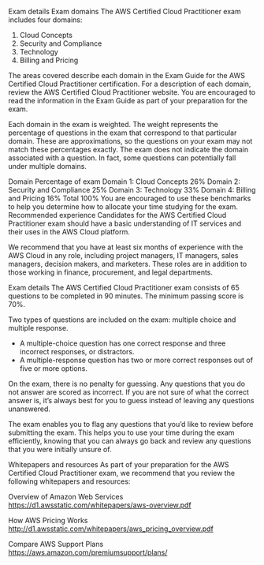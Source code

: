 Exam details
Exam domains
The AWS Certified Cloud Practitioner exam includes four domains:
1) Cloud Concepts
2) Security and Compliance
3) Technology
4) Billing and Pricing

The areas covered describe each domain in the Exam Guide for the AWS Certified Cloud Practitioner certification. For a description of each domain, review the AWS Certified Cloud Practitioner website. You are encouraged to read the information in the Exam Guide as part of your preparation for the exam.

Each domain in the exam is weighted. The weight represents the percentage of questions in the exam that correspond to that particular domain. These are approximations, so the questions on your exam may not match these percentages exactly. The exam does not indicate the domain associated with a question. In fact, some questions can potentially fall under multiple domains.

Domain    Percentage of exam
Domain 1: Cloud Concepts    26%
Domain 2: Security and Compliance    25%
Domain 3: Technology    33%
Domain 4: Billing and Pricing    16%
Total    100%
You are encouraged to use these benchmarks to help you determine how to allocate your time studying for the exam.
Recommended experience
Candidates for the AWS Certified Cloud Practitioner exam should have a basic understanding of IT services and their uses in the AWS Cloud platform. 

We recommend that you have at least six months of experience with the AWS Cloud in any role, including project managers, IT managers, sales managers, decision makers, and marketers. These roles are in addition to those working in finance, procurement, and legal departments.


Exam details
The AWS Certified Cloud Practitioner exam consists of 65 questions to be completed in 90 minutes. The minimum passing score is 70%.

Two types of questions are included on the exam: multiple choice and multiple response.
- A multiple-choice question has one correct response and three incorrect responses, or distractors.
- A multiple-response question has two or more correct responses out of five or more options.

On the exam, there is no penalty for guessing. Any questions that you do not answer are scored as incorrect. If you are not sure of what the correct answer is, it’s always best for you to guess instead of leaving any questions unanswered.

The exam enables you to flag any questions that you’d like to review before submitting the exam. This helps you to use your time during the exam efficiently, knowing that you can always go back and review any questions that you were initially unsure of.


Whitepapers and resources
As part of your preparation for the AWS Certified Cloud Practitioner exam, we recommend that you review the following whitepapers and resources:

Overview of Amazon Web Services
https://d1.awsstatic.com/whitepapers/aws-overview.pdf

How AWS Pricing Works
http://d1.awsstatic.com/whitepapers/aws_pricing_overview.pdf

Compare AWS Support Plans
https://aws.amazon.com/premiumsupport/plans/

